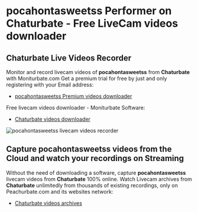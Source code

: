 # pocahontasweetss Performer on Chaturbate - Free LiveCam videos downloader

## Chaturbate Live Videos Recorder

Monitor and record livecam videos of **pocahontasweetss** from **Chaturbate** with Moniturbate.com
Get a premium trial for free by just and only registering with your Email address:
* [pocahontasweetss Premium videos downloader](https://moniturbate.com/request-demo-licence-key.html)

Free livecam videos downloader - Moniturbate Software:
* [Chaturbate videos downloader](https://moniturbate.com/moniturbate-download-software.html)

![pocahontasweetss livecam videos recorder](https://peachurnet.com/templates/moniturbate-software.png)


## Capture pocahontasweetss videos from the Cloud and watch your recordings on Streaming

Without the need of downloading a software, capture **pocahontasweetss** livecam videos from **Chaturbate** 100% online.
Watch Livecam archives from **Chaturbate** unlimitedly from thousands of existing recordings, only on Peachurbate.com and its websites network:
* [Chaturbate videos archives](https://peachurnet.com/)